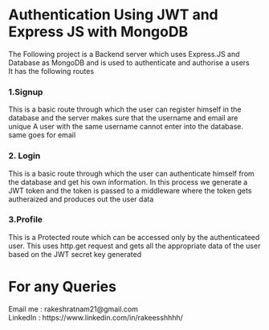 <h1>Authentication Using JWT and Express JS with MongoDB </h1>
The Following project is a  Backend server which uses Express.JS and Database as MongoDB and is used to authenticate and authorise a users
<br/>It has the following routes
<h3>1.Signup</h3>
This is a basic route through which the user can register himself in the database and the server makes sure that the username and email are unique 
A user with the same username cannot enter into the database. same goes for email
<br/>
<h3>2. Login</h3> 
This is a basic route through which the user can authenticate himself from the database and get his own information. In this process we generate a JWT token
and the token is passed to a middleware where the token gets autheraized and produces out the user data
<br/>
<h3>3.Profile</h3>
This is a Protected route which can be accessed only by the authenticateed user. This uses http.get request and gets all the appropriate data of the user based 
on the JWT secret key generated 

<h1>For any Queries </h1>
Email me : rakeshratnam21@gmail.com <br/>
LinkedIn : https://www.linkedin.com/in/rakeesshhhh/ 
